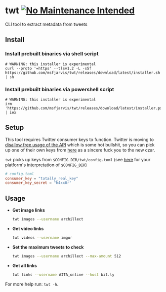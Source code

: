 # twt [![No Maintenance Intended](http://unmaintained.tech/badge.svg)](http://unmaintained.tech/)

CLI tool to extract metadata from tweets

## Install

### Install prebuilt binaries via shell script

```shell
# WARNING: this installer is experimental
curl --proto '=https' --tlsv1.2 -L -sSf https://github.com/msfjarvis/twt/releases/download/latest/installer.sh | sh
```

### Install prebuilt binaries via powershell script

```shell
# WARNING: this installer is experimental
irm 'https://github.com/msfjarvis/twt/releases/download/latest/installer.ps1' | iex
```

## Setup

This tool requires Twitter consumer keys to function. Twitter is moving to [disallow free usage of the API](https://fxtwitter.com/twitterdev/status/1621026986784337922) which is some hot bullshit, so you can pick up one of their own keys from [here](https://gist.github.com/shobotch/5160017) as a sincere fuck you to the new czar.

`twt` picks up keys from `$CONFIG_DIR/twt/config.toml` (see [here](https://docs.rs/dirs/latest/dirs/fn.config_dir.html) for your platform's interpretation of `$CONFIG_DIR`)

```toml
# config.toml
consumer_key = "totally_real_key"
consumer_key_secret = "h4xx0r"
```

## Usage

- **Get image links**

    ```sh
    twt images --username archillect
    ```

- **Get video links**

    ```sh
    twt videos --username imgur
    ```

- **Set the maximum tweets to check**

    ```sh
    twt images --username archillect --max-amount 512
    ```

- **Get all links**

    ```sh
    twt links --username AITA_online --host bit.ly
    ```

For more help run: `twt -h`.
